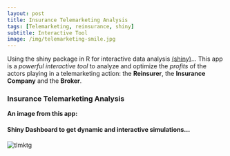 ```yaml
---
layout: post
title: Insurance Telemarketing Analysis
tags: [Telemarketing, reinsurance, shiny]
subtitle: Interactive Tool
image: /img/telemarketing-smile.jpg
---
```


Using the shiny package in R for interactive data analysis [(shiny)](http://shiny.rstudio.com/tutorial/)...
This app is a *powerful interactive tool* to analyze and optimize the *profits* of the actors playing in a telemarketing action: the **Reinsurer**, the **Insurance Company** and the **Broker**.

### Insurance Telemarketing Analysis
**An image from this app:**

#### Shiny Dashboard to get dynamic and interactive simulations...
![tlmktg](http://i67.tinypic.com/osxx05.png)


